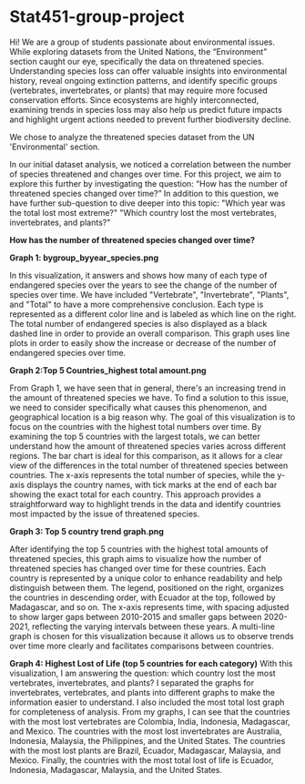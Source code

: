 # Stat451-group-project
Hi! We are a group of students passionate about environmental issues. While exploring datasets from the
United Nations, the “Environment” section caught our eye, specifically the data on threatened species.
Understanding species loss can offer valuable insights into environmental history, reveal ongoing extinction
patterns, and identify specific groups (vertebrates, invertebrates, or plants) that may require more focused
conservation efforts. Since ecosystems are highly interconnected, examining trends in species loss may also
help us predict future impacts and highlight urgent actions needed to prevent further biodiversity decline.

We chose to analyze the threatened species dataset from the UN 'Environmental' section.

In our initial dataset analysis, we noticed a correlation between the number of species threatened and changes
over time. For this project, we aim to explore this further by investigating the question:
“How has the number of threatened species changed over time?”
In addition to this question, we have further sub-question to dive deeper into this topic:
"Which year was the total lost most extreme?"
"Which country lost the most vertebrates, invertebrates, and plants?"

**How has the number of threatened species changed over time?**

**Graph 1: bygroup_byyear_species.png**

In this visualization, it answers and shows how many of each type of endangered species over the years to see the change of the number of species over time. We have included "Vertebrate", "Invertebrate", "Plants", and "Total" to have a more comprehensive conclusion. Each type is represented as a different color line and is labeled as which line on the right. The total number of endangered species is also displayed as a black dashed line in order to provide an overall comparison. This graph uses line plots in order to easily show the increase or decrease of the number of endangered species over time. 

**Graph 2:Top 5 Countries_highest total amount.png**

From Graph 1, we have seen that in general, there's an increasing trend in the amount of threatened species we have. To find a solution to this issue, we need to consider specifically what causes this phenomenon, and geographical location is a big reason why. The goal of this visualization is to focus on the countries with the highest total numbers over time. By examining the top 5 countries with the largest totals, we can better understand how the amount of threatened species varies across different regions. The bar chart is ideal for this comparison, as it allows for a clear view of the differences in the total number of threatened species between countries. The x-axis represents the total number of species, while the y-axis displays the country names, with tick marks at the end of each bar showing the exact total for each country. This approach provides a straightforward way to highlight trends in the data and identify countries most impacted by the issue of threatened species.

**Graph 3: Top 5 country trend graph.png**

After identifying the top 5 countries with the highest total amounts of threatened species, this graph aims to visualize how the number of threatened species has changed over time for these countries. Each country is represented by a unique color to enhance readability and help distinguish between them. The legend, positioned on the right, organizes the countries in descending order, with Ecuador at the top, followed by Madagascar, and so on. The x-axis represents time, with spacing adjusted to show larger gaps between 2010-2015 and smaller gaps between 2020-2021, reflecting the varying intervals between these years. A multi-line graph is chosen for this visualization because it allows us to observe trends over time more clearly and facilitates comparisons between countries.

**Graph 4: Highest Lost of Life (top 5 countries for each category)**
With this visualization, I am answering the question: which country lost the most vertebrates, invertebrates, and plants? I separated the graphs for invertebrates, vertebrates, and plants into different graphs to make the information easier to understand. I also included the most total lost graph for completeness of analysis. From my graphs, I can see that the countries with the most lost vertebrates are Colombia, India, Indonesia, Madagascar, and Mexico. The countries with the most lost invertebrates are Australia, Indonesia, Malaysia, the Philippines, and the United States. The countries with the most lost plants are Brazil, Ecuador, Madagascar, Malaysia, and Mexico. Finally, the countries with the most total lost of life is Ecuador, Indonesia, Madagascar, Malaysia, and the United States.
